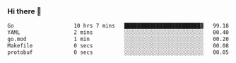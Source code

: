 ### Hi there 👋

<!--
**yeya24/yeya24** is a ✨ _special_ ✨ repository because its `README.md` (this file) appears on your GitHub profile.

Here are some ideas to get you started:

- 🔭 I’m currently working on ...
- 🌱 I’m currently learning ...
- 👯 I’m looking to collaborate on ...
- 🤔 I’m looking for help with ...
- 💬 Ask me about ...
- 📫 How to reach me: ...
- 😄 Pronouns: ...
- ⚡ Fun fact: ...
-->

<!--START_SECTION:waka-->

```txt
Go                   10 hrs 7 mins   ████████████████████████▓   99.18 %
YAML                 2 mins          ░░░░░░░░░░░░░░░░░░░░░░░░░   00.40 %
go.mod               1 min           ░░░░░░░░░░░░░░░░░░░░░░░░░   00.20 %
Makefile             0 secs          ░░░░░░░░░░░░░░░░░░░░░░░░░   00.08 %
protobuf             0 secs          ░░░░░░░░░░░░░░░░░░░░░░░░░   00.05 %
```

<!--END_SECTION:waka-->
